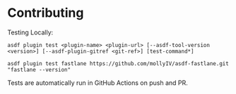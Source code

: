 # Contributing

Testing Locally:

```shell
asdf plugin test <plugin-name> <plugin-url> [--asdf-tool-version <version>] [--asdf-plugin-gitref <git-ref>] [test-command*]

asdf plugin test fastlane https://github.com/mollyIV/asdf-fastlane.git "fastlane --version"
```

Tests are automatically run in GitHub Actions on push and PR.